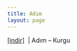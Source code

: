 ```yaml
---
title: Adım
layout: page
---
```


<a href="https://cloud.mail.ru/public/ecaa4ba275af/Adim%20-%20Kurgu" target="_blank">[indir]</a>   |   Adım &#8211; Kurgu